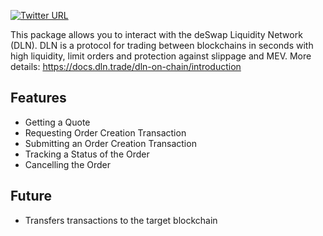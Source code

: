 [![Twitter URL](https://img.shields.io/twitter/url/https/twitter.com/zelmkhan.svg?style=social&label=Follow%20%40bukotsunikki)](https://twitter.com/zelmkhan)

This package allows you to interact with the deSwap Liquidity Network (DLN). DLN is a protocol for trading between blockchains in seconds with high liquidity, limit orders and protection against slippage and MEV. More details: https://docs.dln.trade/dln-on-chain/introduction

## Features

- Getting a Quote
- Requesting Order Creation Transaction
- Submitting an Order Creation Transaction
- Tracking a Status of the Order
- Cancelling the Order


## Future

- Transfers transactions to the target blockchain


